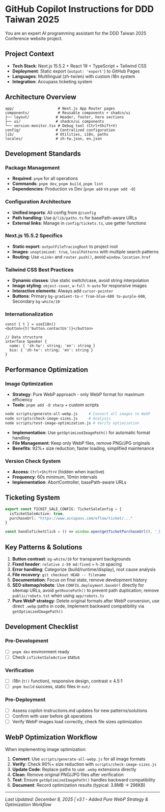 # GitHub Copilot Instructions for DDD Taiwan 2025

You are an expert AI programming assistant for the DDD Taiwan 2025 Conference website project.

## Project Context
- **Tech Stack**: Next.js 15.5.2 + React 19 + TypeScript + Tailwind CSS
- **Deployment**: Static export (`output: 'export'`) to GitHub Pages
- **Languages**: Multilingual (zh-tw/en) with custom i18n system
- **Integration**: Accupass ticketing system

## Architecture Overview
```
app/                    # Next.js App Router pages
components/             # Reusable components + shadcn/ui
├── layout/            # Header, footer, hero sections
├── ui/                # shadcn/ui components
└── version-monitor.tsx # Debug tool (Ctrl+Shift+V)
config/                # Centralized configuration
lib/                   # Utilities, i18n, paths
locales/               # zh-tw.json, en.json
```

## Development Standards

### Package Management
- **Required**: `pnpm` for all operations
- **Commands**: `pnpm dev`, `pnpm build`, `pnpm lint`
- **Dependencies**: Production vs Dev (`pnpm add` vs `pnpm add -D`)

### Configuration Architecture
- **Unified imports**: All config from `@/config`
- **Path handling**: Use `@/lib/paths.ts` for basePath-aware URLs
- **External links**: Manage in `config/tickets.ts`, use getter functions

### Next.js 15.5.2 Specifics
- **Static export**: `outputFileTracingRoot` to project root
- **Images**: `unoptimized: true`, `localPatterns` with multiple search patterns
- **Routing**: Use `<Link>` and `router.push()`, avoid `window.location.href`

### Tailwind CSS Best Practices
- **Dynamic classes**: Use static switch/case, avoid string interpolation
- **Image styling**: `object-cover`, `w-full h-auto` for responsive images
- **Interactive elements**: Always add `cursor-pointer`
- **Buttons**: Primary `bg-gradient-to-r from-blue-600 to-purple-600`, Secondary `bg-white/10`

### Internationalization
```tsx
const { t } = useI18n()
<button>{t('button.contactUs')}</button>

// Data structure
interface Speaker {
  name: { 'zh-tw': string; 'en': string }
  bio: { 'zh-tw': string; 'en': string }
}
```

## Performance Optimization

### Image Optimization
- **Strategy**: Pure WebP approach - only WebP format for maximum efficiency
- **Tools**: `pnpm add -D sharp` + custom scripts
```bash
node scripts/generate-all-webp.js     # Convert all images to WebP
node scripts/check-image-sizes.js     # Analysis
node scripts/test-image-optimization.js # Verify optimization
```
- **Implementation**: Use `getOptimizedImagePath()` for automatic format handling
- **File Management**: Keep only WebP files, remove PNG/JPG originals
- **Benefits**: 92%+ size reduction, faster loading, simplified maintenance

### Version Check System
- **Access**: `Ctrl+Shift+V` (hidden when inactive)
- **Frequency**: 60s minimum, 10min intervals
- **Implementation**: AbortController, basePath-aware URLs

## Ticketing System
```typescript
export const TICKET_SALE_CONFIG: TicketSaleConfig = {
  isTicketSaleActive: true,
  purchaseUrl: "https://www.accupass.com/eflow/ticket/..."
}

const handleTicketClick = () => window.open(getTicketPurchaseUrl(), '_blank')
```

## Key Patterns & Solutions
1. **Button contrast**: `bg-white/10` for transparent backgrounds
2. **Fixed header**: `relative z-50 md:fixed` + `h-20` spacing
3. **Error handling**: Categorize (build/runtime/display), root cause analysis
4. **File recovery**: `git checkout HEAD -- filename`
5. **Documentation**: Focus on final state, remove development history
6. **SEO sitemap/robots**: Use `CONFIG.deployment.baseUrl` directly for sitemap URLs, avoid `getRoutePath()` to prevent path duplication; remove `public/robots.txt` when using `app/robots.ts`
7. **Pure WebP strategy**: Delete original formats after WebP conversion, use direct `.webp` paths in code, implement backward compatibility via `getOptimizedImagePath()`

## Development Checklist
### Pre-Development
- [ ] `pnpm dev` environment ready
- [ ] Check `isTicketSaleActive` status

### Verification  
- [ ] i18n (`t()` function), responsive design, contrast ≥ 4.5:1
- [ ] `pnpm build` success, static files in `out/`

### Pre-Deployment
- [ ] Assess copilot-instructions.md updates for new patterns/solutions
- [ ] Confirm with user before git operations
- [ ] Verify WebP images load correctly, check file sizes optimization

## WebP Optimization Workflow
When implementing image optimization:
1. **Convert**: Use `scripts/generate-all-webp.js` for all image formats
2. **Verify**: Check 90%+ size reduction with `scripts/check-image-sizes.js`
3. **Update Code**: Replace paths to use `.webp` extensions directly
4. **Clean**: Remove original PNG/JPG files after verification
5. **Test**: Ensure `getOptimizedImagePath()` handles backward compatibility
6. **Document**: Record optimization results (typical: 3.8MB → 296KB)

---
*Last Updated: December 8, 2025 | v3.1 - Added Pure WebP Strategy & Optimization Workflow*